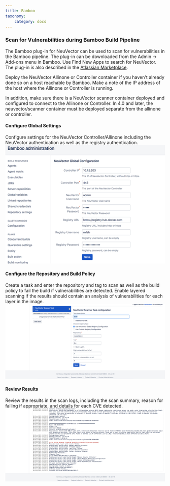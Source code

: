 ```yaml
---
title: Bamboo
taxonomy:
    category: docs
---
```


### Scan for Vulnerabilities during Bamboo Build Pipeline

The Bamboo plug-in for NeuVector can be used to scan for vulnerabilities in the Bamboo pipeline. The plug-in can be downloaded from the Admin -\> Add-ons menu in Bamboo. Use Find New Apps to search for NeuVector. The plug-in is also described in the [Atlassian Marketplace](https://marketplace.atlassian.com/apps/1221199/neuvector).

Deploy the NeuVector Allinone or Controller container if you haven't already done so on a host reachable by Bamboo. Make a note of the IP address of the host where the Allinone or Controller is running.

In addition, make sure there is a NeuVector scanner container deployed and configured to connect to the Allinone or Controller. In 4.0 and later, the neuvector/scanner container must be deployed separate from the allinone or controller.

#### Configure Global Settings

Configure settings for the NeuVector Controller/Allinone including the NeuVector authentication as well as the registry authentication.
![global-image](bamboo_nv_global_config.png)

#### Configure the Repository and Build Policy

Create a task and enter the repository and tag to scan as well as the build policy to fail the build if vulnerabilities are detected. Enable layered scanning if the results should contain an analysis of vulnerabilities for each layer in the image.
![local-image](bamboo_nv_local_config_2.png)

#### Review Results

Review the results in the scan logs, including the scan summary, reason for failing if appropriate, and details for each CVE detected.
![fail-image](bamboo_set_criteria_to_fail_3.png)
